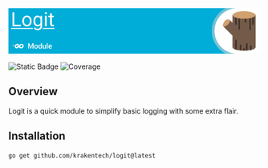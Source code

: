 <picture>
    <source media="(prefers-color-scheme: dark)" srcset="./res/readme-topper-dark.jpg" />
    <source media="(prefers-color-scheme: light)" srcset="./res/readme-topper-light.jpg" />
    <img src="./res/readme-topper-light.jpg" />
</picture>

![Static Badge](https://img.shields.io/badge/Release-v0.0.0-green)
![Coverage](https://img.shields.io/badge/Coverage-0.0%25-yellow)

## Overview

Logit is a quick module to simplify basic logging with some extra flair.

## Installation

```bash
go get github.com/krakentech/logit@latest
```


